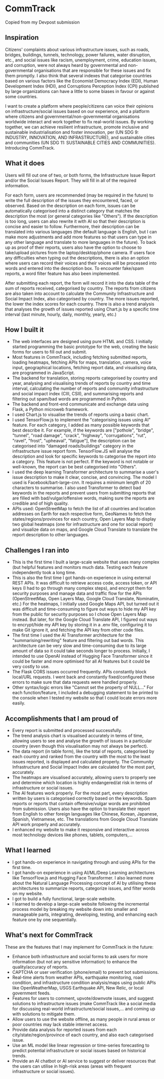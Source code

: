 # CommTrack
Copied from my Devpost submission

## Inspiration
Citizens' complaints about various infrastructure issues, such as roads, bridges, buildings, tunnels, technology, power failures, water disruption, etc., and social issues like racism, unemployment, crime, education issues, and corruption, were not always heard by governmental and non-governmental organisations that are responsible for these issues and fix them promptly. I also think that several indexes that categorise countries based on various factors like the Economist Democracy Index (EDI), Human Development Index (HDI), and Corruptions Perception Index (CPI) published by large organizations can have a little to some biases in favour or against some countries. 

I want to create a platform where people/citizens can voice their opinions on infrastructure/social issues based on our experience, and a platform where citizens and governmental/non-governmental organisations worldwide interact and work together to fix real-world issues. By working together, we can achieve resilient infrastructure, promote inclusive and sustainable industrialisation and foster innovation, per (UN SDG 9: INDUSTRY, INNOVATION, AND INFRASTRUCTURE), and sustainable cities and communities (UN SDG 11: SUSTAINABLE CITIES AND COMMUNITIES). Introducing CommTrack.

## What it does
Users will fill out one of two, or both forms, the Infrastructure Issue Report and/or the Social Issues Report. They will fill in all of the required information. 

For each form, users are recommended (may be required in the future) to write the full description of the issues they encountered, faced, or observed. Based on the description on each form, issues can be automatically categorised into a distinct category that matches the description the most (or general categories like "Others"). If the description is too long, users can also rewrite it with AI so that their description is concise and easier to follow. Furthermore, their description can be translated into various languages (the default language is English, but I can make more adjustments and add more features so that users can type in any other language and translate to more languages in the future). To back up as proof of their reports, users also have the option to choose to take/upload pictures from the laptop/desktop/phone camera.  If users face any difficulties when typing out the descriptions, there is also an option where users can record their voices and their voices will be processed into words and entered into the description box. To encounter fake/spam reports, a word filter feature has also been implemented.

After submitting each report, the form will record it into the data table of the sum of reports received, categorised by country. The reports from citizens are also taken into account to calculate the Community Infrastructure and Social Impact Index, also categorised by country. The more issues reported, the lower the index scores for each country. There is also a trend analysis that analyses the growth of issues reported using Chart.js by a specific time interval (last minute, hourly, daily, monthly, yearly, etc.)

## How I built it
- The web interfaces are designed using pure HTML and CSS. I initially started programming the basic prototype for the web, creating the basic forms for users to fill out and submit. 
- Most features in CommTrack, including fetching submitted reports, loading heatmaps, fetching APIs for maps, translation, camera, voice input, geographical locations, fetching report data, and visualising data, are programmed in JavaScript.
- The backend for translation, storing reports categorised by country and year, analysing and visualising trends of reports by country and time interval, calculating the number of reports and community infrastructure and social impact index (CIII, CSII), and summarising reports and filtering out spam/bad words are programmed in Python.
- The backend and front-end communicate and exchange data using Flask, a Python microweb framework.
- I used Chart.js to visualise the trends of reports using a basic chart.
- I used TensorFlow.js to implement the "categorising issues using AI" feature. For each category, I added as many possible keywords that best describe it. For example, if the keywords are ["pothole", "bridge", "tunnel", "road damage", "crack", "highway", "corrugations", "rut", "ravel", "frost", "upheaval", "fatigue"], the description can be categorised into "damaged roads/buildings" category in the infrastructure issue report form. TensorFlow.JS will analyse the description and look for specific keywords to categorise the report into a category. This feature is not perfect. If the keyword is not notable or well-known, the report can be best categorised into "Others".
- I used the deep learning Transformer architecture to summarise a user's issue description to make it clear, concise, and convincing. The model I used is Facebook/bart-large-cnn. It requires a minimum length of 20 characters to summarise. I also used Transformer to detect bad keywords in the reports and prevent users from submitting reports that are filled with bad/vulgar/offensive words, making sure the reports are credible and of high quality.
- APIs used: OpenStreetMap to fetch the list of all countries and location addresses on Earth for each respective form, GeoNames to fetch the states/regions/provinces for each country, Open Layers Map to display two global heatmaps (one for infrastructure and one for social report) and visualize data on maps, and Google Cloud Translate to translate the report description to other languages.

## Challenges I ran into
- This is the first time I built a large-scale website that uses many complex (but helpful features and monitors much data. Testing each feature independently took a long time.
- This is also the first time I got hands-on experience in using external REST APIs. It was difficult to retrieve access code, access token, or API keys (I had to go through many complex steps), and encrypt them for security purposes and manage data and traffic flow for the APIs (OpenStreetMap, Open Layers Map, Google Cloud Translate, Nominatim, etc.) For the heatmaps, I initially used Google Maps API, but turned out it was difficult and time-consuming to figure out ways to hide my API key from the public for security purposes so I chose Open Layers Map instead. But later, for the Google Cloud Translate API, I figured out ways to encrypt/hide my API key by storing it in a .env file, configuring it to make Git ignore it, and fetching the API key from other code files.
- The first time I used the AI Transformer architecture for the "summarising/rewriting" feature and filtering out bad words. This architecture can be very slow and time-consuming due to its large amount of data so it could take seconds longer to process. Initially, I intended to use OpenAI instead of Hugging Face Transformer since it could be faster and more optimised for all AI features but it could be very costly to use.
- The Flask CORS issues occurred frequently. APIs constantly block local/URL requests. I went back and constantly fixed/configured these errors to make sure that data requests were handled properly.
- Other syntax/logic errors like "Cannot set the property of NULL..." For each function/feature, I included a debugging statement to be printed to the console when I tested my website so that I could locate errors more easily.

## Accomplishments that I am proud of
- Every report is submitted and processed successfully.
- The trend analysis chart is visualised accurately in terms of time, allowing users to see and analyse the growth of issues in a particular country (even though this visualisation may not always be perfect). 
- The data report (in table form), like the total of reports, categorised by each country and ranked from the country with the most to the least issues reported, is displayed and calculated properly. The Community Infrastructure and Social Impact Index are calculated for the most part, accurately.
- The heatmaps are visualised accurately, allowing users to properly see and determine which location is highly endangered/at risk in terms of infrastructure or social issues.
- The AI features work properly. For the most part, every description written by users is categorised correctly based on the keywords. Spam reports or reports that contain offensive/vulgar words are prohibited from submission. Users also have the option to translate their report from English to other foreign languages like Chinese, Korean, Japanese, Spanish, Vietnamese, etc. The translations from Google Cloud Translate API work properly and accurately.
- I enhanced my website to make it responsive and interactive across most technology devices like phones, tablets, computers,...

## What I learned
- I got hands-on experience in navigating through and using APIs for the first time.
- I got hands-on experience in using AI/ML/Deep Learning architectures like TensorFlow.js and Hugging Face Transformer. I also learned more about the Natural Language Processing concept of AI by utilising these architectures to summarize reports, categorize issues, and filter words on my website. 
- I got to build a fully functional, large-scale website.
- I learned to develop a large-scale website following the incremental process model by breaking my website down into smaller and manageable parts, integrating, developing, testing, and enhancing each feature one by one sequentially.

## What's next for CommTrack
These are the features that I may implement for CommTrack in the future:
- Enhance both infrastructure and social forms to ask users for more information (but not any sensitive information) to enhance the quality/accuracy of reports.
- CAPTCHA or user verification (phone/email) to prevent bot submissions.
- Real-time alerts from weather APIs, earthquake monitoring, road condition, and infrastructure condition analysis/maps using public APIs like OpenWeatherMap, USGS Earthquake API, New Relic, or local government feeds.
- Features for users to comment, upvote/downvote issues, and suggest solutions to infrastructure issues (make CommTrack like a social media for discussing real-world infrastructure/social issues,... and coming up with solutions to mitigate them.
- Allow users to use the website offline, as many people in rural areas or poor countries may lack stable internet access.
- Provide data analysis for reported issues from each city/state/region/province of each country, and also each categorised issue.
- Use an ML model like linear regression or time-series forecasting to predict potential infrastructure or social issues based on historical trends.
- Provide an AI chatbot or AI service to suggest or deliver resources that the users can utilise in high-risk areas (areas with frequent infrastructure or social issues).
